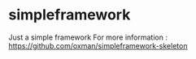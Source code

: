 simpleframework
===============

Just a simple framework
For more information : https://github.com/oxman/simpleframework-skeleton